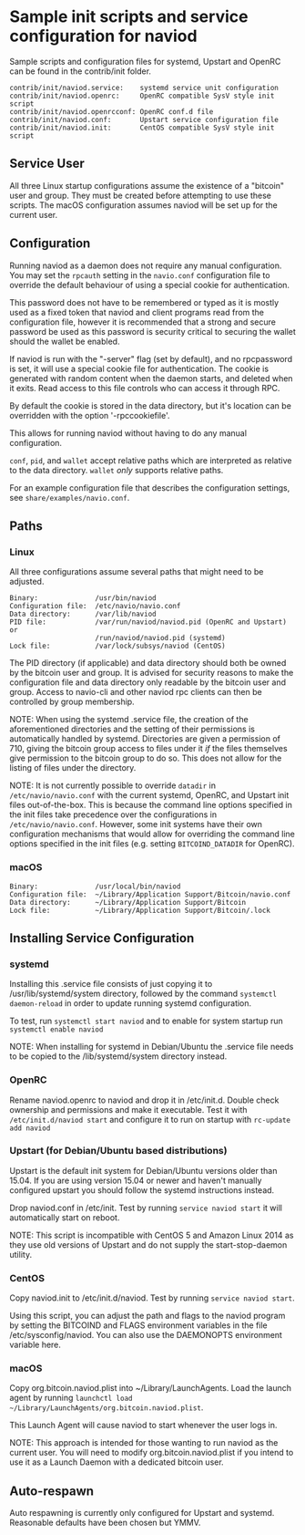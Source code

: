 Sample init scripts and service configuration for naviod
==========================================================

Sample scripts and configuration files for systemd, Upstart and OpenRC
can be found in the contrib/init folder.

    contrib/init/naviod.service:    systemd service unit configuration
    contrib/init/naviod.openrc:     OpenRC compatible SysV style init script
    contrib/init/naviod.openrcconf: OpenRC conf.d file
    contrib/init/naviod.conf:       Upstart service configuration file
    contrib/init/naviod.init:       CentOS compatible SysV style init script

Service User
---------------------------------

All three Linux startup configurations assume the existence of a "bitcoin" user
and group.  They must be created before attempting to use these scripts.
The macOS configuration assumes naviod will be set up for the current user.

Configuration
---------------------------------

Running naviod as a daemon does not require any manual configuration. You may
set the `rpcauth` setting in the `navio.conf` configuration file to override
the default behaviour of using a special cookie for authentication.

This password does not have to be remembered or typed as it is mostly used
as a fixed token that naviod and client programs read from the configuration
file, however it is recommended that a strong and secure password be used
as this password is security critical to securing the wallet should the
wallet be enabled.

If naviod is run with the "-server" flag (set by default), and no rpcpassword is set,
it will use a special cookie file for authentication. The cookie is generated with random
content when the daemon starts, and deleted when it exits. Read access to this file
controls who can access it through RPC.

By default the cookie is stored in the data directory, but it's location can be overridden
with the option '-rpccookiefile'.

This allows for running naviod without having to do any manual configuration.

`conf`, `pid`, and `wallet` accept relative paths which are interpreted as
relative to the data directory. `wallet` *only* supports relative paths.

For an example configuration file that describes the configuration settings,
see `share/examples/navio.conf`.

Paths
---------------------------------

### Linux

All three configurations assume several paths that might need to be adjusted.

    Binary:              /usr/bin/naviod
    Configuration file:  /etc/navio/navio.conf
    Data directory:      /var/lib/naviod
    PID file:            /var/run/naviod/naviod.pid (OpenRC and Upstart) or
                         /run/naviod/naviod.pid (systemd)
    Lock file:           /var/lock/subsys/naviod (CentOS)

The PID directory (if applicable) and data directory should both be owned by the
bitcoin user and group. It is advised for security reasons to make the
configuration file and data directory only readable by the bitcoin user and
group. Access to navio-cli and other naviod rpc clients can then be
controlled by group membership.

NOTE: When using the systemd .service file, the creation of the aforementioned
directories and the setting of their permissions is automatically handled by
systemd. Directories are given a permission of 710, giving the bitcoin group
access to files under it _if_ the files themselves give permission to the
bitcoin group to do so. This does not allow
for the listing of files under the directory.

NOTE: It is not currently possible to override `datadir` in
`/etc/navio/navio.conf` with the current systemd, OpenRC, and Upstart init
files out-of-the-box. This is because the command line options specified in the
init files take precedence over the configurations in
`/etc/navio/navio.conf`. However, some init systems have their own
configuration mechanisms that would allow for overriding the command line
options specified in the init files (e.g. setting `BITCOIND_DATADIR` for
OpenRC).

### macOS

    Binary:              /usr/local/bin/naviod
    Configuration file:  ~/Library/Application Support/Bitcoin/navio.conf
    Data directory:      ~/Library/Application Support/Bitcoin
    Lock file:           ~/Library/Application Support/Bitcoin/.lock

Installing Service Configuration
-----------------------------------

### systemd

Installing this .service file consists of just copying it to
/usr/lib/systemd/system directory, followed by the command
`systemctl daemon-reload` in order to update running systemd configuration.

To test, run `systemctl start naviod` and to enable for system startup run
`systemctl enable naviod`

NOTE: When installing for systemd in Debian/Ubuntu the .service file needs to be copied to the /lib/systemd/system directory instead.

### OpenRC

Rename naviod.openrc to naviod and drop it in /etc/init.d.  Double
check ownership and permissions and make it executable.  Test it with
`/etc/init.d/naviod start` and configure it to run on startup with
`rc-update add naviod`

### Upstart (for Debian/Ubuntu based distributions)

Upstart is the default init system for Debian/Ubuntu versions older than 15.04. If you are using version 15.04 or newer and haven't manually configured upstart you should follow the systemd instructions instead.

Drop naviod.conf in /etc/init.  Test by running `service naviod start`
it will automatically start on reboot.

NOTE: This script is incompatible with CentOS 5 and Amazon Linux 2014 as they
use old versions of Upstart and do not supply the start-stop-daemon utility.

### CentOS

Copy naviod.init to /etc/init.d/naviod. Test by running `service naviod start`.

Using this script, you can adjust the path and flags to the naviod program by
setting the BITCOIND and FLAGS environment variables in the file
/etc/sysconfig/naviod. You can also use the DAEMONOPTS environment variable here.

### macOS

Copy org.bitcoin.naviod.plist into ~/Library/LaunchAgents. Load the launch agent by
running `launchctl load ~/Library/LaunchAgents/org.bitcoin.naviod.plist`.

This Launch Agent will cause naviod to start whenever the user logs in.

NOTE: This approach is intended for those wanting to run naviod as the current user.
You will need to modify org.bitcoin.naviod.plist if you intend to use it as a
Launch Daemon with a dedicated bitcoin user.

Auto-respawn
-----------------------------------

Auto respawning is currently only configured for Upstart and systemd.
Reasonable defaults have been chosen but YMMV.
